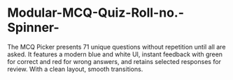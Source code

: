 # Modular-MCQ-Quiz-Roll-no.-Spinner-
The MCQ Picker presents 71 unique questions without repetition until all are asked. It features a modern blue and white UI, instant feedback with green for correct and red for wrong answers, and retains selected responses for review. With a clean layout, smooth transitions.
